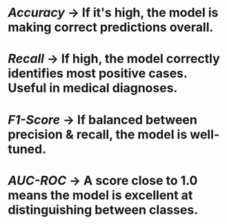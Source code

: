 # *Accuracy* → If it's high, the model is making correct predictions overall.
# *Recall* → If high, the model correctly identifies most positive cases. Useful in medical diagnoses.
# *F1-Score* → If balanced between precision & recall, the model is well-tuned.
# *AUC-ROC* → A score close to 1.0 means the model is excellent at distinguishing between classes.